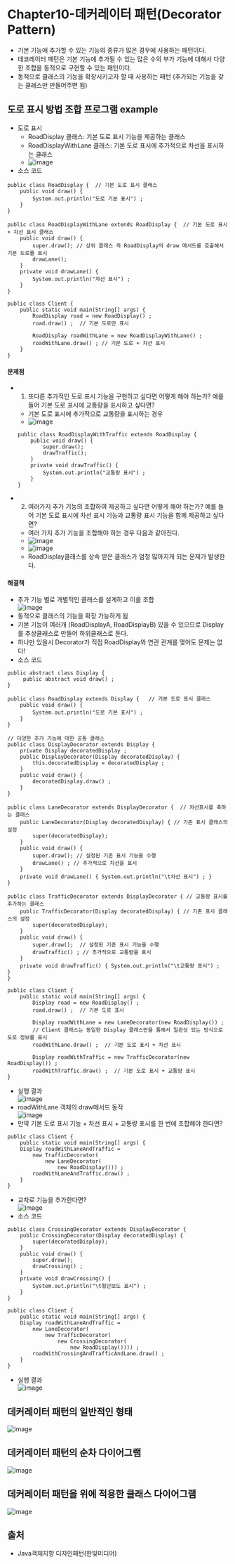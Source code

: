 # Chapter10-데커레이터 패턴(Decorator Pattern)
- 기본 기능에 추가할 수 있는 기능의 종류가 많은 경우에 사용하는 패턴이다.
- 데코레이터 패턴은 기본 기능에 추가될 수 있는 많은 수의 부가 기능에 대해서 다양한 조합을 동적으로 구현할 수 있는 패턴이다.
- 동적으로 클래스의 기능을 확장시키고자 할 때 사용하는 패턴 (추가되는 기능을 갖는 클래스만 만들어주면 됨)

## 도로 표시 방법 조합 프로그램 example
- 도로 표시
    - RoadDisplay 클래스: 기본 도로 표시 기능을 제공하는 클래스
    - RoadDisplayWithLane 클래스: 기본 도로 표시에 추가적으로 차선을 표시하는 클래스<br>
    - ![image](https://user-images.githubusercontent.com/44339530/110622862-6230fd80-81df-11eb-9308-54d0e951222e.png)<br>
- 소스 코드
~~~
public class RoadDisplay {  // 기본 도로 표시 클래스	
	public void draw() {
		System.out.println("도로 기본 표시") ;
	}
}

public class RoadDisplayWithLane extends RoadDisplay {  // 기본 도로 표시 + 차선 표시 클래스
	public void draw() {
		super.draw(); // 상위 클래스 즉 RoadDisplay의 draw 메서드를 호출해서 기본 도로를 표시
		drawLane();
	}
	private void drawLane() {
		System.out.println("차선 표시") ;
	}
}

public class Client {
	public static void main(String[] args) {		
		RoadDisplay road = new RoadDisplay() ;
		road.draw() ;  // 기본 도로만 표시
		
		RoadDisplay roadWithLane = new RoadDisplayWithLane() ;
		roadWithLane.draw() ; // 기본 도로 + 차선 표시
	}
}
~~~

#### 문제점
- 1) 또다른 추가적인 도로 표시 기능을 구현하고 싶다면 어떻게 해야 하는가? 예를 들어 기본 도로 표시에 교통량을 표시하고 싶다면?<br>
    - 기본 도로 표시에 추가적으로 교통량을 표시하는 경우<br>
    - ![image](https://user-images.githubusercontent.com/44339530/110623100-b63be200-81df-11eb-91a5-ad844ceabd87.png)<br>
    ~~~
    public class RoadDisplayWithTraffic extends RoadDisplay {
        public void draw() {
            super.draw();
            drawTraffic();
        }
        private void drawTraffic() {
            System.out.println("교통량 표시") ;
        }
    }
    ~~~

- 2) 여러가지 추가 기능의 조합하여 제공하고 싶다면 어떻게 해야 하는가? 예를 들어 기본 도료 표시에 차선 표시 기능과 교통량 표시 기능을 함께 제공하고 싶다면?
    - 여러 가지 추가 기능을 조합해야 하는 경우 다음과 같아진다.<br>
    - ![image](https://user-images.githubusercontent.com/44339530/110623389-1c286980-81e0-11eb-82b6-b96acd7bb715.png)<br>
    - ![image](https://user-images.githubusercontent.com/44339530/110623421-26e2fe80-81e0-11eb-8d36-4c2ea81e0a23.png)<br>
    - RoadDisplay클래스를 상속 받은 클래스가 엄청 많아지게 되는 문제가 발생한다.

#### 해결책
- 추가 기능 별로 개별적인 클래스를 설계하고 이를 조합<br>
![image](https://user-images.githubusercontent.com/44339530/110623575-5db91480-81e0-11eb-86ea-8f044992e6ae.png)<br>
- 동적으로 클래스의 기능을 확장 가능하게 됨
- 기본 기능이 여러개 (RoadDisplayA, RoadDisplayB) 있을 수 있으므로 Display를 추상클래스로 만들어 하위클래스로 둔다.
- 하나만 있을시 Decorator가 직접 RoadDisplay와 연관 관계를 맺어도 문제는 없다!
- 소스 코드
~~~
public abstract class Display {
	 public abstract void draw() ;
}

public class RoadDisplay extends Display {	 // 기본 도로 표시 클래스
	public void draw() {
		System.out.println("도로 기본 표시") ;
	}
}

// 다양한 추가 기능에 대한 공통 클래스
public class DisplayDecorator extends Display {
	private Display decoratedDisplay ;
	public DisplayDecorator(Display decoratedDisplay) {
		this.decoratedDisplay = decoratedDisplay ;
	}
	public void draw() {
		decoratedDisplay.draw() ;
	}
}

public class LaneDecorator extends DisplayDecorator {  // 차선표시를 축하는 클래스
	public LaneDecorator(Display decoratedDisplay) { // 기존 표시 클래스의 설정
		super(decoratedDisplay);
	}
	public void draw() {
		super.draw(); // 설정된 기존 표시 기능을 수행
		drawLane() ; // 추가적으로 차선을 표시
	}
	private void drawLane() { System.out.println("\t차선 표시") ; }	
}

public class TrafficDecorator extends DisplayDecorator { // 교통량 표시를 추가하는 클래스
	public TrafficDecorator(Display decoratedDisplay) { // 기존 표시 클래스의 설정
		super(decoratedDisplay);
	}
	public void draw() {
		super.draw();  // 설정된 기존 표시 기능을 수행
		drawTraffic() ; // 추가적으로 교통량을 표시
	}
	private void drawTraffic() { System.out.println("\t교통량 표시") ;	 }	
}

public class Client {
	public static void main(String[] args) {		
		Display road = new RoadDisplay() ;
		road.draw() ;  // 기본 도로 표시
		
		Display roadWithLane = new LaneDecorator(new RoadDisplay()) ;
        // Client 클래스는 동일한 Display 클래스만을 통해서 일관성 있는 방식으로 도로 정보를 표시
		roadWithLane.draw() ;  // 기본 도로 표시 + 차선 표시
		
		Display roadWithTraffic = new TrafficDecorator(new RoadDisplay()) ;
		roadWithTraffic.draw() ;  // 기본 도로 표시 + 교통량 표시
}
~~~

- 실행 결과<br>
![image](https://user-images.githubusercontent.com/44339530/110623903-d7e99900-81e0-11eb-9971-de0e6ee97367.png)<br>
- roadWithLane 객체의 draw메서드 동작<br>
![image](https://user-images.githubusercontent.com/44339530/110624026-01a2c000-81e1-11eb-8301-3626c6f1e85d.png)<br>
- 만약 기본 도로 표시 기능 + 차선 표시 + 교통량 표시를 한 번에 조합해야 한다면?
~~~
public class Client {
	public static void main(String[] args) {		
	Display roadWithLaneAndTraffic =
		new TrafficDecorator(
			new LaneDecorator(
				new RoadDisplay())) ;
		roadWithLaneAndTraffic.draw() ;
	}
}
~~~

- 교차로 기능을 추가한다면?<br>
![image](https://user-images.githubusercontent.com/44339530/110624336-652ced80-81e1-11eb-86c8-4b505175d2de.png)<br>
- 소스 코드
~~~
public class CrossingDecorator extends DisplayDecorator {
	public CrossingDecorator(Display decoratedDisplay) {
		super(decoratedDisplay);
	}
	public void draw() {
		super.draw();
		drawCrossing() ;
	}
	private void drawCrossing() {
		System.out.println("\t횡단보도 표시") ;		
	}	
}

public class Client {
	public static void main(String[] args) {		
	Display roadWithLaneAndTraffic =
		new LaneDecorator(
			new TrafficDecorator(
				new CrossingDecorator(
					new RoadDisplay()))) ;
		roadWithCrossingAndTrafficAndLane.draw() ;
	}
}
~~~
- 실행 결과<br>
![image](https://user-images.githubusercontent.com/44339530/110624411-842b7f80-81e1-11eb-8688-9a8ca793dc4f.png)<br>

## 데커레이터 패턴의 일반적인 형태
![image](https://user-images.githubusercontent.com/44339530/110624809-09169900-81e2-11eb-95a9-628256d472ff.png)

## 데커레이터 패턴의 순차 다이어그램
![image](https://user-images.githubusercontent.com/44339530/110624820-0caa2000-81e2-11eb-966d-20a028c66a79.png)

## 데커레이터 패턴을 위에 적용한 클래스 다이어그램
![image](https://user-images.githubusercontent.com/44339530/110624833-116ed400-81e2-11eb-8b08-0703cce35135.png)

## 출처
- Java객체지향 디자인패턴(한빛미디어)